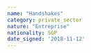 ```yaml
---
name: "Handshakes"
category: private_sector
nature: "Entreprise"
nationality: SGP
date_signed: '2018-11-12'
---
```

    